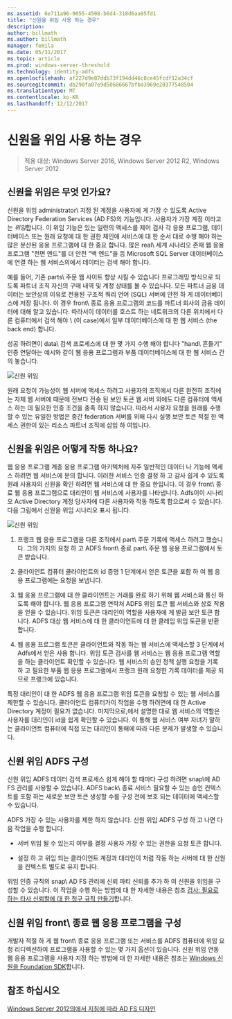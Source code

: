```yaml
---
ms.assetid: 6e711a96-9055-4508-b6d4-318d6aa95fd1
title: "신원을 위임 사용 하는 경우"
description: 
author: billmath
ms.author: billmath
manager: femila
ms.date: 05/31/2017
ms.topic: article
ms.prod: windows-server-threshold
ms.technology: identity-adfs
ms.openlocfilehash: af227d9e87ddb73f194dd46c8ce45fcdf12a34cf
ms.sourcegitcommit: db290fa07e9d50686667bfba3969e20377548504
ms.translationtype: MT
ms.contentlocale: ko-KR
ms.lasthandoff: 12/12/2017
---
```

# <a name="when-to-use-identity-delegation"></a>신원을 위임 사용 하는 경우

>적용 대상: Windows Server 2016, Windows Server 2012 R2, Windows Server 2012
  
## <a name="what-is-identity-delegation"></a>신원을 위임은 무엇 인가요?  
신원을 위임 administrator\ 지정 된 계정을 사용자에 게 가장 수 있도록 Active Directory Federation Services \(AD FS\)의 기능입니다. 사용자가 가장 계정 이라고는 *위임*합니다. 이 위임 기능은 있는 일련의 액세스를 제어 검사 각 응용 프로그램, 데이터베이스 또는 원래 요청에 대 한 권한 체인에 서비스에 대 한 순서 대로 수행 해야 하는 많은 분산된 응용 프로그램에 대 한 중요 합니다. 많은 real\ 세계 시나리오 존재 웹 응용 프로그램 "전면 엔드"를 더 안전 "백 엔드"을 등 Microsoft SQL Server 데이터베이스에 연결 하는 웹 서비스의에서 데이터는 검색 해야 합니다.  
  
예를 들어, 기존 parts\ 주문 웹 사이트 향상 시킬 수 있습니다 프로그래밍 방식으로 되도록 파트너 조직 자신의 구매 내역 및 계정 상태를 볼 수 있습니다. 모든 파트너 금융 데이터는 보안상의 이유로 전용된 구조적 쿼리 언어 \(SQL\) 서버에 안전 하 게 데이터베이스에 저장 됩니다. 이 경우 front\ 종료 응용 프로그램의 코드를 파트너 회사의 금융 데이터에 대해 알고 있습니다. 따라서이 데이터를 호스트 하는 네트워크의 다른 위치에서 다른 컴퓨터에서 검색 해야 \ (이 case\)에서 일부 데이터베이스에 대 한 웹 서비스 \(the back end\) 합니다.  
  
성공 하려면이 data\ 검색 프로세스에 대 한 몇 가지 수행 해야 합니다 "hand\ 흔들기" 인증 연달아는 예시와 같이 웹 응용 프로그램과 부품 데이터베이스에 대 한 웹 서비스 간의 놓습니다.  
  
![신원 위임](media/adfs2_identitydelegationconcept.gif)  
  
원래 요청이 가능성이 웹 서버에 액세스 하려고 사용자의 조직에서 다른 완전히 조직에는 자체 웹 서버에 때문에 전보다 전송 된 보안 토큰 웹 서버 외에도 다른 컴퓨터에 액세스 하는 데 필요한 인증 조건을 충족 하지 않습니다. 따라서 사용자 요청을 원래를 수행할 수 있는 유일한 방법은 중간 federation 서버를 위해 다시 실행 보안 토큰 적절 한 액세스 권한이 있는 리소스 파트너 조직에 삽입 하 여입니다.  
  
## <a name="how-does-identity-delegation-work"></a>신원을 위임은 어떻게 작동 하나요?  
웹 응용 프로그램 계층 응용 프로그램 아키텍처에 자주 일반적인 데이터 나 기능에 액세스 하려면 웹 서비스에 문의 합니다. 이러한 서비스 인증 결정 하 고 감사 쉽게 수 있도록 원래 사용자의 신원을 확인 하려면 웹 서비스에 대 한 중요 한입니다. 이 경우 front\ 종료 웹 응용 프로그램으로 대리인이 웹 서비스에 사용자를 나타냅니다. Adfs이이 시나리오 Active Directory 계정 당사자에 다른 사용자와 작동 하도록 함으로써 수 있습니다. 다음 그림에서 신원을 위임 시나리오 표시 됩니다.  
  
![신원 위임](media/adfs2_identitydelegationsteps.gif)  
  
1.  프랭크 웹 응용 프로그램을 다른 조직에서 part\ 주문 기록에 액세스 하려고 했습니다. 그의 가지의 요청 하 고 ADFS front\ 종료 part\ 주문 웹 응용 프로그램에서 토큰 받습니다.  
  
2.  클라이언트 컴퓨터 클라이언트의 id 증명 1 단계에서 얻은 토큰을 포함 하 여 웹 응용 프로그램에는 요청을 보냅니다.  
  
3.  웹 응용 프로그램에 대 한 클라이언트는 거래를 완료 하기 위해 웹 서비스와 통신 하도록 해야 합니다. 웹 응용 프로그램 연락처 ADFS 위임 토큰 웹 서비스와 상호 작용을 얻을 수 있습니다. 위임 토큰은 대리인이 역할을 사용자에 게 발급 보안 토큰 합니다. ADFS 대상 웹 서비스에 대 한 클라이언트에 대 한 클레임 위임 토큰을 반환 합니다.  
  
4.  웹 응용 프로그램 토큰은 클라이언트와 작동 하는 웹 서비스에 액세스할 3 단계에서 Adfs에서 얻은 사용 합니다. 위임 토큰 검사를 웹 서비스는 웹 응용 프로그램 역할을 하는 클라이언트 확인할 수 있습니다. 웹 서비스의 승인 정책 실행 요청을 기록 하 고 필요한 부품 웹 응용 프로그램에서 프랭크 원래 요청한 기록 데이터를 제공 되므로 프랭크에 있습니다.  
  
특정 대리인이 대 한 ADFS 웹 응용 프로그램 위임 토큰을 요청할 수 있는 웹 서비스를 제한할 수 있습니다. 클라이언트 컴퓨터가이 작업을 수행 하려면에 대 한 Active Directory 계정이 필요가 없습니다. 마지막으로,에서 설명한 대로 웹 서비스의 역할은 사용자를 대리인이 id을 쉽게 확인할 수 있습니다. 이 통해 웹 서비스 여부 자녀가 말하는 클라이언트 컴퓨터에 직접 또는 대리인이 통해에 따라 다른 문제가 발생할 수 있습니다.  
  
## <a name="configuring-ad-fs-for-identity-delegation"></a>신원 위임 ADFS 구성  
신원 위임 ADFS 데이터 검색 프로세스 쉽게 해야 할 때마다 구성 하려면 snap\에 AD FS 관리를 사용할 수 있습니다. ADFS back\ 종료 서비스 필요할 수 있는 승인 컨텍스트를 포함 하는 새로운 보안 토큰 생성할 수를 구성 전에 보호 되는 데이터에 액세스할 수 있습니다.  
  
ADFS 가장 수 있는 사용자를 제한 하지 않습니다. 신원 위임 ADFS 구성 하 고 나면 다음 작업을 수행 합니다.  
  
-   서버 위임 될 수 있는지 여부를 결정 사용자 가장 수 있는 권한을 요청 토큰 합니다.  
  
-   설정 하 고 위임 되는 클라이언트 계정과 대리인이 처럼 작동 하는 서버에 대 한 신원을 컨텍스트 별도로 유지 합니다.  
  
위임 인증 규칙의 snap\ AD FS 관리에 신뢰 파티 신뢰를 추가 하 여 신원을 위임을 구성할 수 있습니다. 이 작업을 수행 하는 방법에 대 한 자세한 내용은 참조 [검사: 필요로 하는 타사 신뢰할에 대 한 청구 규칙 만들기](../../ad-fs/deployment/Checklist--Creating-Claim-Rules-for-a-Relying-Party-Trust.md)합니다.  
  
## <a name="configuring-the-front-end-web-application-for-identity-delegation"></a>신원 위임 front\ 종료 웹 응용 프로그램을 구성  
개발자 적절 하 게 웹 front\ 종료 응용 프로그램 또는 서비스를 ADFS 컴퓨터에 위임 요청 리디렉션하여 프로그램을 사용할 수 있는 몇 가지 옵션이 있습니다. 신원 위임 연동 웹 응용 프로그램을 사용자 지정 하는 방법에 대 한 자세한 내용은 참조는 [Windows 신원을 Foundation SDK](https://go.microsoft.com/fwlink/?LinkId=122266)합니다.  
  
## <a name="see-also"></a>참조 하십시오
[Windows Server 2012의에서 지침에 따라 AD FS 디자인](AD-FS-Design-Guide-in-Windows-Server-2012.md)
